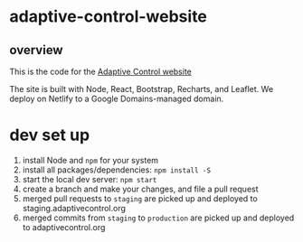 # adaptive-control-website

## overview 
This is the code for the [Adaptive Control website](https://adaptivecontrol.org)

The site is built with Node, React, Bootstrap, Recharts, and Leaflet. We deploy on Netlify to a Google Domains-managed domain.

# dev set up 
1. install Node and `npm` for your system 
2. install all packages/dependencies: `npm install -S`
3. start the local dev server: `npm start`
4. create a branch and make your changes, and file a pull request
5. merged pull requests to `staging` are picked up and deployed to staging.adaptivecontrol.org
6. merged commits from `staging` to `production` are picked up and deployed to adaptivecontrol.org
